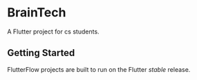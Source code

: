 # BrainTech

A Flutter project for cs students.

## Getting Started

FlutterFlow projects are built to run on the Flutter _stable_ release.
